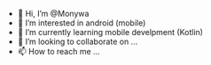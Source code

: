 - 👋 Hi, I’m @Monywa
- 👀 I’m interested in android (mobile)
- 🌱 I’m currently learning mobile develpment (Kotlin)
- 💞️ I’m looking to collaborate on ...
- 📫 How to reach me ...

<!---
Monywa/Monywa is a ✨ special ✨ repository because its `README.md` (this file) appears on your GitHub profile.
You can click the Preview link to take a look at your changes.
--->
